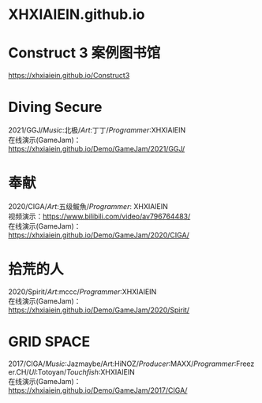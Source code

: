 # XHXIAIEIN.github.io
  
  
# Construct 3 案例图书馆
https://xhxiaiein.github.io/Construct3
  
  
# Diving Secure
2021/GGJ/_Music_:北极/_Art_:丁丁/_Programmer_:XHXIAIEIN  
在线演示(GameJam)：https://xhxiaiein.github.io/Demo/GameJam/2021/GGJ/
  
  
# 奉献
2020/CIGA/_Art_:五级鲅魚/_Programmer_: XHXIAIEIN  
视频演示：https://www.bilibili.com/video/av796764483/  
在线演示(GameJam)：https://xhxiaiein.github.io/Demo/GameJam/2020/CIGA/
  
  
# 拾荒的人
2020/Spirit/_Art_:mccc/_Programmer_:XHXIAIEIN  
在线演示(GameJam)：https://xhxiaiein.github.io/Demo/GameJam/2020/Spirit/
  
  
# GRID SPACE
2017/CIGA/_Music_:Jazmaybe/Art:HiNOZ/_Producer_:MAXX/_Programmer_:Freezer.CH\/_UI_:Totoyan/_Touchfish_:XHXIAIEIN  
在线演示(GameJam)：https://xhxiaiein.github.io/Demo/GameJam/2017/CIGA/


